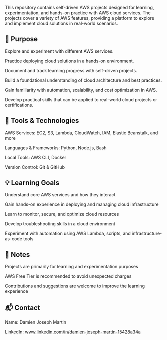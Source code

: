 This repository contains self-driven AWS projects designed for learning, experimentation, and hands-on practice with AWS cloud services. The projects cover a variety of AWS features, providing a platform to explore and implement cloud solutions in real-world scenarios.

🚀 Purpose
--
Explore and experiment with different AWS services.

Practice deploying cloud solutions in a hands-on environment.

Document and track learning progress with self-driven projects.

Build a foundational understanding of cloud architecture and best practices.

Gain familiarity with automation, scalability, and cost optimization in AWS.

Develop practical skills that can be applied to real-world cloud projects or certifications.

🔧 Tools & Technologies
--
AWS Services: EC2, S3, Lambda, CloudWatch, IAM, Elastic Beanstalk, and more

Languages & Frameworks: Python, Node.js, Bash 

Local Tools: AWS CLI, Docker

Version Control: Git & GitHub

💡 Learning Goals
--
Understand core AWS services and how they interact

Gain hands-on experience in deploying and managing cloud infrastructure

Learn to monitor, secure, and optimize cloud resources

Develop troubleshooting skills in a cloud environment

Experiment with automation using AWS Lambda, scripts, and infrastructure-as-code tools

📌 Notes
--
Projects are primarily for learning and experimentation purposes

AWS Free Tier is recommended to avoid unexpected charges

Contributions and suggestions are welcome to improve the learning experience

📬 Contact
--
Name: Damien Joseph Martin

LinkedIn: www.linkedin.com/in/damien-joseph-martin-15428a34a


